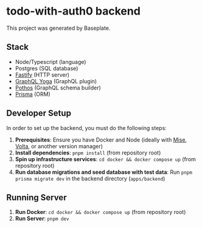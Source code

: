 # todo-with-auth0 backend

This project was generated by Baseplate.

## Stack

- Node/Typescript (language)
- Postgres (SQL database)
- [Fastify](https://fastify.dev/) (HTTP server)
- [GraphQL Yoga](https://the-guild.dev/graphql/yoga-server) (GraphQL plugin)
- [Pothos](https://pothos-graphql.dev/) (GraphQL schema builder)
- [Prisma](https://www.prisma.io/) (ORM)

## Developer Setup

In order to set up the backend, you must do the following steps:

1. **Prerequisites**: Ensure you have Docker and Node (ideally with [Mise](https://mise.sh), [Volta](https://volta.sh), or another version manager)
2. **Install dependencies**: `pnpm install` (from repository root)
3. **Spin up infrastructure services**: `cd docker && docker compose up` (from repository root)
4. **Run database migrations and seed database with test data**: Run `pnpm prisma migrate dev` in the backend directory (`apps/backend`)

## Running Server

1. **Run Docker**: `cd docker && docker compose up` (from repository root)
2. **Run Server**: `pnpm dev`
